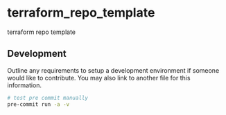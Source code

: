# terraform_repo_template

terraform repo template

<!-- BEGINNING OF PRE-COMMIT-TERRAFORM DOCS HOOK -->

<!-- END OF PRE-COMMIT-TERRAFORM DOCS HOOK -->

## Development

Outline any requirements to setup a development environment if someone would like to contribute. You may also link to another file for this information.

```bash
# test pre commit manually
pre-commit run -a -v
```

